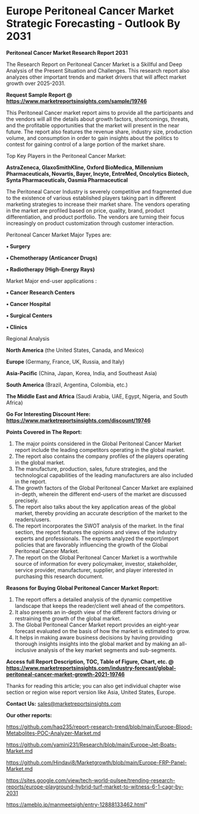 # Europe Peritoneal Cancer Market Strategic Forecasting - Outlook By 2031

<strong>Peritoneal Cancer Market Research Report 2031</strong>

The Research Report on Peritoneal Cancer Market is a Skillful and Deep Analysis of the Present Situation and Challenges. This research report also analyzes other important trends and market drivers that will affect market growth over 2025-2031.

<strong>Request Sample Report @ <a href=https://www.marketreportsinsights.com/sample/19746>https://www.marketreportsinsights.com/sample/19746</a></strong>

This Peritoneal Cancer market report aims to provide all the participants and the vendors will all the details about growth factors, shortcomings, threats, and the profitable opportunities that the market will present in the near future. The report also features the revenue share, industry size, production volume, and consumption in order to gain insights about the politics to contest for gaining control of a large portion of the market share.

Top Key Players in the Peritoneal Cancer Market:

<strong>AstraZeneca, GlaxoSmithKline, Oxford BioMedica, Millennium Pharmaceuticals, Novartis, Bayer, Incyte, EntreMed, Oncolytics Biotech, Synta Pharmaceuticals, Oasmia Pharmaceutical</strong>

The Peritoneal Cancer Industry is severely competitive and fragmented due to the existence of various established players taking part in different marketing strategies to increase their market share. The vendors operating in the market are profiled based on price, quality, brand, product differentiation, and product portfolio. The vendors are turning their focus increasingly on product customization through customer interaction.

Peritoneal Cancer Market Major Types are:

<strong>• Surgery

• Chemotherapy (Anticancer Drugs)

• Radiotherapy (High-Energy Rays)</strong>

Market Major end-user applications :

<strong>• Cancer Research Centers

• Cancer Hospital

• Surgical Centers

• Clinics</strong>

Regional Analysis

</u><strong><b>North America</b></strong> (the United States, Canada, and Mexico)

<strong><b>Europe </b></strong>(Germany, France, UK, Russia, and Italy)

<strong><b>Asia-Pacific</b></strong> (China, Japan, Korea, India, and Southeast Asia)

<strong><b>South America</b></strong> (Brazil, Argentina, Colombia, etc.)

<strong><b>The Middle East and Africa</b></strong> (Saudi Arabia, UAE, Egypt, Nigeria, and South Africa)

<strong>Go For Interesting Discount Here: <a href=https://www.marketreportsinsights.com/discount/19746>https://www.marketreportsinsights.com/discount/19746</a></strong>

<strong>Points Covered in The Report:</strong>
<ol>
  <li>The major points considered in the Global Peritoneal Cancer Market report include the leading competitors operating in the global market.</li>
  <li>The report also contains the company profiles of the players operating in the global market.</li>
  <li>The manufacture, production, sales, future strategies, and the technological capabilities of the leading manufacturers are also included in the report.</li>
  <li>The growth factors of the Global Peritoneal Cancer Market are explained in-depth, wherein the different end-users of the market are discussed precisely.</li>
  <li>The report also talks about the key application areas of the global market, thereby providing an accurate description of the market to the readers/users.</li>
  <li>The report incorporates the SWOT analysis of the market. In the final section, the report features the opinions and views of the industry experts and professionals. The experts analyzed the export/import policies that are favorably influencing the growth of the Global Peritoneal Cancer Market.</li>
  <li>The report on the Global Peritoneal Cancer Market is a worthwhile source of information for every policymaker, investor, stakeholder, service provider, manufacturer, supplier, and player interested in purchasing this research document.</li>
</ol>
<strong>Reasons for Buying Global Peritoneal Cancer Market Report:</strong>

<ol>
  <li>The report offers a detailed analysis of the dynamic competitive landscape that keeps the reader/client well ahead of the competitors.</li>
  <li>It also presents an in-depth view of the different factors driving or restraining the growth of the global market.</li>
  <li>The Global Peritoneal Cancer Market report provides an eight-year forecast evaluated on the basis of how the market is estimated to grow.</li>
  <li>It helps in making aware business decisions by having providing thorough insights insights into the global market and by making an all-inclusive analysis of the key market segments and sub-segments.</li>
</ol>
<strong>Access full Report Description, TOC, Table of Figure, Chart, etc. @ <a href=https://www.marketreportsinsights.com/industry-forecast/global-peritoneal-cancer-market-growth-2021-19746>https://www.marketreportsinsights.com/industry-forecast/global-peritoneal-cancer-market-growth-2021-19746</a></strong>


Thanks for reading this article; you can also get individual chapter wise section or region wise report version like Asia, United States, Europe.

<strong>Contact Us:</strong>
sales@marketreportsinsights.com

<strong>Our other reports:</strong>

<a href=https://github.com/haq235/report-research-trend/blob/main/Europe-Blood-Metabolites-POC-Analyzer-Market.md>https://github.com/haq235/report-research-trend/blob/main/Europe-Blood-Metabolites-POC-Analyzer-Market.md</a>

<a href=https://github.com/yamini231/Research/blob/main/Europe-Jet-Boats-Market.md>https://github.com/yamini231/Research/blob/main/Europe-Jet-Boats-Market.md</a>

<a href=https://github.com/Hindavi8/Marketgrowth/blob/main/Europe-FRP-Panel-Market.md>https://github.com/Hindavi8/Marketgrowth/blob/main/Europe-FRP-Panel-Market.md</a>

<a href=https://sites.google.com/view/tech-world-pulsee/trending-research-reports/europe-playground-hybrid-turf-market-to-witness-6-1-cagr-by-2031>https://sites.google.com/view/tech-world-pulsee/trending-research-reports/europe-playground-hybrid-turf-market-to-witness-6-1-cagr-by-2031</a>

<a href=https://ameblo.jp/manmeetsigh/entry-12888133462.html>https://ameblo.jp/manmeetsigh/entry-12888133462.html</a>"
